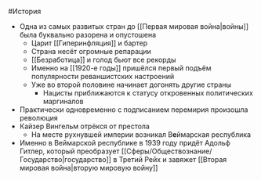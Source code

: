 #История 
- Одна из самых развитых стран до [[Первая мировая война|войны]] была буквально разорена и опустошена
	- Царит [[Гиперинфляция]] и бартер
	- Страна несёт огромные репарации
	- [[Безработица]] и голод бьют все рекорды 
	- Именно на [[1920-е годы]] пришёлся первый подъём популярности реваншистских настроений 
	- Уже во второй половине начинает догонять другие страны
		- Нацисты приближаются к статусу откровенных политических маргиналов 
- Практически одновременно с подписанием перемирия произошла революция 
- Кайзер Вингельм отрёкся от престола 
	- На месте рухнувшей империи возникал В**е**ймарская республика 
- Именно в Веймарской республике в 1939 году придёт Адольф Гитлер, который преобразует [[Сферы/Обществознание/Государство|государство]] в Третий Рейх и завяжет [[Вторая мировая война|вторую мировую войну]]